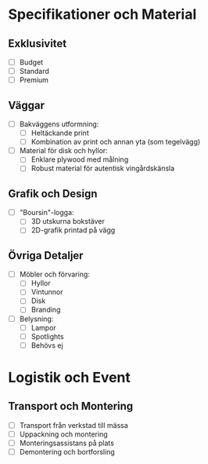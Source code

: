 # Specifikationer och Material

## Exklusivitet
- [ ] Budget
- [ ] Standard 
- [ ] Premium

## Väggar
- [ ] Bakväggens utformning:
  - [ ] Heltäckande print
  - [ ] Kombination av print och annan yta (som tegelvägg)

- [ ] Material för disk och hyllor:
  - [ ] Enklare plywood med målning
  - [ ] Robust material för autentisk vingårdskänsla

## Grafik och Design
- [ ] "Boursin"-logga:
  - [ ] 3D utskurna bokstäver
  - [ ] 2D-grafik printad på vägg

## Övriga Detaljer
- [ ] Möbler och förvaring:
  - [ ] Hyllor
  - [ ] Vintunnor
  - [ ] Disk
  - [ ] Branding

- [ ] Belysning:
  - [ ] Lampor
  - [ ] Spotlights
  - [ ] Behövs ej

# Logistik och Event

## Transport och Montering
- [ ] Transport från verkstad till mässa
- [ ] Uppackning och montering
- [ ] Monteringsassistans på plats
- [ ] Demontering och bortforsling